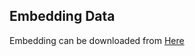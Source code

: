 ## Embedding Data
Embedding can be downloaded from [Here](https://drive.google.com/open?id=1Bio0CgBIXOaEdrYZgWvlKXJhkTZy9Okw) 